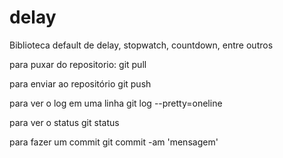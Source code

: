 # delay
Biblioteca default de delay, stopwatch, countdown, entre outros

para puxar do repositorio:
git pull

para enviar ao repositório 
git push

para ver o log em uma linha
git log --pretty=oneline

para ver o status
git status

para fazer um commit
git commit -am 'mensagem'
